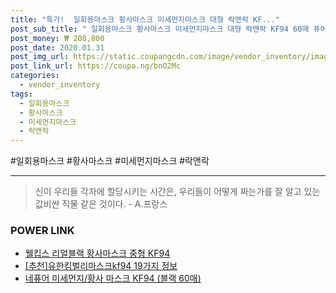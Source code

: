 ```yaml
--- 
title: "특가!  일회용마스크 황사마스크 미세먼지마스크 대형 락앤락 KF..." 
post_sub_title: " 일회용마스크 황사마스크 미세먼지마스크 대형 락앤락 KF94 60매 퓨어돔" 
post_money: ₩ 208,800 
post_date: 2020.01.31 
post_img_url: https://static.coupangcdn.com/image/vendor_inventory/images/2018/03/27/17/0/f3d15c03-75f0-4486-923c-e1fde366975a.jpg 
post_link_url: https://coupa.ng/bnO2Mc 
categories: 
  - vendor_inventory 
tags: 
  - 일회용마스크 
  - 황사마스크 
  - 미세먼지마스크 
  - 락앤락 
--- 
```

  #일회용마스크 #황사마스크 #미세먼지마스크 #락앤락 
<hr> 

> 신이 우리들 각자에 할당시키는 시간은, 우리들이 어떻게 짜는가를 잘 알고 있는 값비싼 직물 같은 것이다. - A.프랑스 


### POWER LINK

* <a href="https://blog.naver.com/fasyy4321/221787072093" target="_blank">웰킵스 리얼블랙 황사마스크 중형 KF94</a>
* <a href="https://blog.naver.com/fasyy4321/221790030215" target="_blank">[추천]유한킴벌리마스크kf94 19가지 정보</a>
* <a href="https://blog.naver.com/santokki14/221784987562" target="_blank">네퓨어 미세먼지/황사 마스크 KF94 (블랙 60매)</a>
